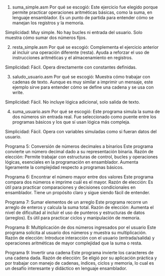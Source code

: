 
 1. suma_simple.asm
Por qué se escogió:
Este ejercicio fue elegido porque permite practicar operaciones aritméticas básicas, como la suma, en lenguaje ensamblador. Es un punto de partida para entender cómo se manejan los registros y la memoria.

Simplicidad:
Muy simple. No hay bucles ni entrada del usuario. Solo muestra cómo sumar dos números fijos.

2. resta_simple.asm
Por qué se escogió:
Complementa el ejercicio anterior al incluir una operación diferente (resta). Ayuda a reforzar el uso de instrucciones aritméticas y el almacenamiento en registros.

Simplicidad:
Fácil. Opera directamente con constantes definidas.

 3. saludo_usuario.asm
Por qué se escogió:
Muestra cómo trabajar con cadenas de texto. Aunque es muy similar a imprimir un mensaje, este ejemplo sirve para entender cómo se define una cadena y se usa con write.

Simplicidad:
Fácil. No incluye lógica adicional, solo salida de texto.

 4. suma_usuario.asm
Por qué se escogió:
Este programa simula la suma de dos números sin entrada real. Fue seleccionado como puente entre los programas básicos y los que sí usan lógica más compleja.

Simplicidad:
Fácil. Opera con variables simuladas como si fueran datos del usuario.

Programa 5: Conversión de números decimales a binarios
Este programa convierte un número decimal dado a su representación binaria.
Razón de elección: Permite trabajar con estructuras de control, bucles y operaciones lógicas, esenciales en la programación en ensamblador. Aumenta ligeramente la complejidad respecto a programas básicos.

Programa 6: Encontrar el número mayor entre dos valores
Este programa compara dos números e imprime cuál es el mayor.
Razón de elección: Es útil para practicar comparaciones y decisiones condicionales en ensamblador. Tiene un propósito claro y sigue siendo fácil de entender.

Programa 7: Sumar elementos de un arreglo
Este programa recorre un arreglo de enteros y calcula la suma total.
Razón de elección: Aumenta el nivel de dificultad al incluir el uso de punteros y estructuras de datos (arreglos). Es útil para practicar ciclos y manipulación de memoria.

Programa 8: Multiplicación de dos números ingresados por el usuario
Este programa solicita al usuario dos números y muestra su multiplicación.
Razón de elección: Introduce interacción con el usuario (entrada/salida) y operaciones aritméticas de mayor complejidad que la suma o resta.

Programa 9: Invertir una cadena
Este programa invierte los caracteres de una cadena dada.
Razón de elección: Se eligió por su aplicación práctica y por trabajar con manejo de cadenas, índices, ciclos y memoria, lo cual es un desafío interesante y didáctico en lenguaje ensamblador.
